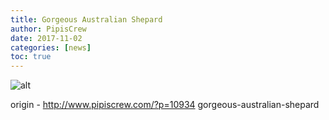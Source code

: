 ```yaml
---
title: Gorgeous Australian Shepard
author: PipisCrew
date: 2017-11-02
categories: [news]
toc: true
---
```


![alt](https://i.imgur.com/dOy3K70.jpg)

origin - http://www.pipiscrew.com/?p=10934 gorgeous-australian-shepard